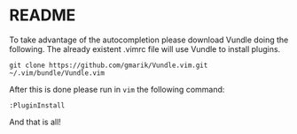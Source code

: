# README

To take advantage of the autocompletion please download Vundle doing the following. The already existent .vimrc file will use Vundle to install plugins.

```
git clone https://github.com/gmarik/Vundle.vim.git ~/.vim/bundle/Vundle.vim
```

After this is done please run in `vim` the following command:

```
:PluginInstall
```

And that is all!


